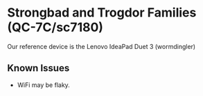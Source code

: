 # Strongbad and Trogdor Families (QC-7C/sc7180)

Our reference device is the Lenovo IdeaPad Duet 3 (wormdingler)

## Known Issues

- WiFi may be flaky.

